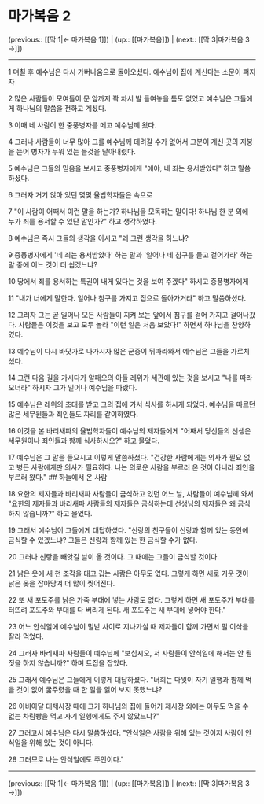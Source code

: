 # 마가복음 2

(previous:: [[막 1|← 마가복음 1]]) | (up:: [[마가복음]]) | (next:: [[막 3|마가복음 3 →]])

***




1 
며칠 후 예수님은 다시 가버나움으로 돌아오셨다. 예수님이 집에 계신다는 소문이 퍼지자 



2 
많은 사람들이 모여들어 문 앞까지 꽉 차서 발 들여놓을 틈도 없었고 예수님은 그들에게 하나님의 말씀을 전하고 계셨다. 



3 
이때 네 사람이 한 중풍병자를 메고 예수님께 왔다. 



4 
그러나 사람들이 너무 많아 그를 예수님께 데려갈 수가 없어서 그분이 계신 곳의 지붕을 뜯어 병자가 누워 있는 들것을 달아내렸다. 



5 
예수님은 그들의 믿음을 보시고 중풍병자에게 "얘야, 네 죄는 용서받았다" 하고 말씀하셨다. 



6 
그러자 거기 앉아 있던 몇몇 율법학자들은 속으로 



7 
"이 사람이 어째서 이런 말을 하는가? 하나님을 모독하는 말이다! 하나님 한 분 외에 누가 죄를 용서할 수 있단 말인가?" 하고 생각하였다. 



8 
예수님은 즉시 그들의 생각을 아시고 "왜 그런 생각을 하느냐? 



9 
중풍병자에게 '네 죄는 용서받았다' 하는 말과 '일어나 네 침구를 들고 걸어가라' 하는 말 중에 어느 것이 더 쉽겠느냐? 



10 
땅에서 죄를 용서하는 특권이 내게 있다는 것을 보여 주겠다" 하시고 중풍병자에게 



11 
"내가 너에게 말한다. 일어나 침구를 가지고 집으로 돌아가거라" 하고 말씀하셨다. 



12 
그러자 그는 곧 일어나 모든 사람들이 지켜 보는 앞에서 침구를 걷어 가지고 걸어나갔다. 사람들은 이것을 보고 모두 놀라 "이런 일은 처음 보았다!" 하면서 하나님을 찬양하였다. 



13 
예수님이 다시 바닷가로 나가시자 많은 군중이 뒤따라와서 예수님은 그들을 가르치셨다. 



14 
그런 다음 길을 가시다가 알패오의 아들 레위가 세관에 있는 것을 보시고 "나를 따라오너라" 하시자 그가 일어나 예수님을 따랐다. 



15 
예수님은 레위의 초대를 받고 그의 집에 가서 식사를 하시게 되었다. 예수님을 따르던 많은 세무원들과 죄인들도 자리를 같이하였다. 



16 
이것을 본 바리새파의 율법학자들이 예수님의 제자들에게 "어째서 당신들의 선생은 세무원이나 죄인들과 함께 식사하시오?" 하고 물었다. 



17 
예수님은 그 말을 들으시고 이렇게 말씀하셨다. "건강한 사람에게는 의사가 필요 없고 병든 사람에게만 의사가 필요하다. 나는 의로운 사람을 부르러 온 것이 아니라 죄인을 부르러 왔다." ## 하늘에서 온 사람 



18 
요한의 제자들과 바리새파 사람들이 금식하고 있던 어느 날, 사람들이 예수님께 와서 "요한의 제자들과 바리새파 사람들의 제자들은 금식하는데 선생님의 제자들은 왜 금식하지 않습니까?" 하고 물었다. 



19 
그래서 예수님이 그들에게 대답하셨다. "신랑의 친구들이 신랑과 함께 있는 동안에 금식할 수 있겠느냐? 그들은 신랑과 함께 있는 한 금식할 수가 없다. 



20 
그러나 신랑을 빼앗길 날이 올 것이다. 그 때에는 그들이 금식할 것이다. 



21 
낡은 옷에 새 천 조각을 대고 깁는 사람은 아무도 없다. 그렇게 하면 새로 기운 것이 낡은 옷을 잡아당겨 더 많이 찢어진다. 



22 
또 새 포도주를 낡은 가죽 부대에 넣는 사람도 없다. 그렇게 하면 새 포도주가 부대를 터뜨려 포도주와 부대를 다 버리게 된다. 새 포도주는 새 부대에 넣어야 한다." 



23 
어느 안식일에 예수님이 밀밭 사이로 지나가실 때 제자들이 함께 가면서 밀 이삭을 잘라 먹었다. 



24 
그러자 바리새파 사람들이 예수님께 "보십시오, 저 사람들이 안식일에 해서는 안 될 짓을 하지 않습니까?" 하며 트집을 잡았다. 



25 
그래서 예수님은 그들에게 이렇게 대답하셨다. "너희는 다윗이 자기 일행과 함께 먹을 것이 없어 굶주렸을 때 한 일을 읽어 보지 못했느냐? 



26 
아비아달 대제사장 때에 그가 하나님의 집에 들어가 제사장 외에는 아무도 먹을 수 없는 차림빵을 먹고 자기 일행에게도 주지 않았느냐?" 



27 
그러고서 예수님은 다시 말씀하셨다. "안식일은 사람을 위해 있는 것이지 사람이 안식일을 위해 있는 것이 아니다. 



28 
그러므로 나는 안식일에도 주인이다."

***

(previous:: [[막 1|← 마가복음 1]]) | (up:: [[마가복음]]) | (next:: [[막 3|마가복음 3 →]])
